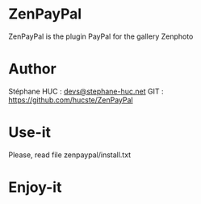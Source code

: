 ZenPayPal
=========

ZenPayPal is the plugin PayPal for the gallery Zenphoto

Author
======

Stéphane HUC : <devs@stephane-huc.net>
GIT : https://github.com/hucste/ZenPayPal

Use-it
======

Please, read file zenpaypal/install.txt

Enjoy-it
========
